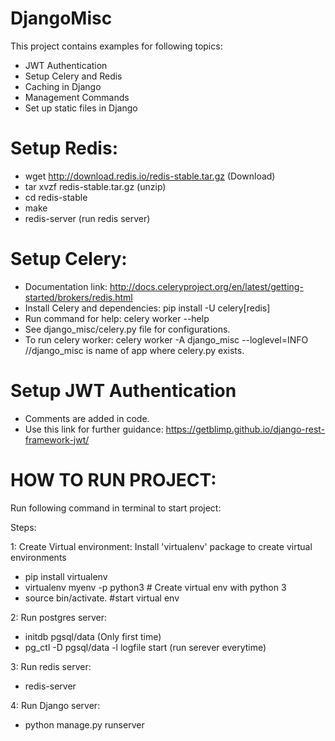 # DjangoMisc

This project contains examples for following topics:
* JWT Authentication
* Setup Celery and Redis
* Caching in Django
* Management Commands
* Set up static files in Django

# Setup Redis:
* wget http://download.redis.io/redis-stable.tar.gz (Download)
* tar xvzf redis-stable.tar.gz (unzip)
* cd redis-stable
* make
* redis-server (run redis server)

# Setup Celery:
* Documentation link: http://docs.celeryproject.org/en/latest/getting-started/brokers/redis.html
* Install Celery and dependencies: pip install -U celery[redis]
* Run command for help: celery worker --help
* See django_misc/celery.py file for configurations.
* To run celery worker: celery worker -A django_misc --loglevel=INFO //django_misc is name of app where celery.py exists.

# Setup JWT Authentication
* Comments are added in code.
* Use this link for further guidance: https://getblimp.github.io/django-rest-framework-jwt/

# HOW TO RUN PROJECT:

Run following command in terminal to start project:

Steps:

1: Create Virtual environment:
Install 'virtualenv' package to create virtual environments
* pip install virtualenv
* virtualenv myenv -p python3 # Create virtual env with python 3
* source bin/activate. #start virtual env

2: Run postgres server:
* initdb pgsql/data (Only first time)
* pg_ctl -D pgsql/data -l logfile start (run serever everytime)

3: Run redis server:
* redis-server

4: Run Django server:
* python manage.py runserver